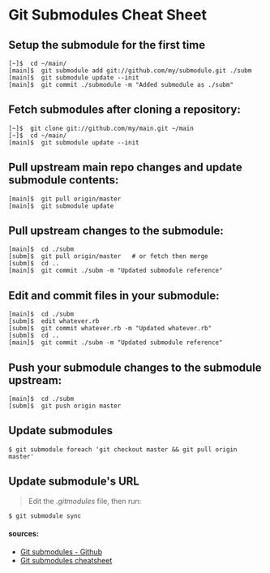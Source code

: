 # Git Submodules Cheat Sheet

## Setup the submodule for the first time
```
[~]$  cd ~/main/
[main]$  git submodule add git://github.com/my/submodule.git ./subm
[main]$  git submodule update --init
[main]$  git commit ./submodule -m "Added submodule as ./subm"
```

## Fetch submodules after cloning a repository: 
```
[~]$  git clone git://github.com/my/main.git ~/main
[~]$  cd ~/main/
[main]$  git submodule update --init
```

## Pull upstream main repo changes and update submodule contents:
```
[main]$  git pull origin/master
[main]$  git submodule update
```

## Pull upstream changes to the submodule: 
```
[main]$  cd ./subm
[subm]$  git pull origin/master   # or fetch then merge
[subm]$  cd ..
[main]$  git commit ./subm -m "Updated submodule reference"
```

## Edit and commit files in your submodule: 
```
[main]$  cd ./subm
[subm]$  edit whatever.rb
[subm]$  git commit whatever.rb -m "Updated whatever.rb"
[subm]$  cd ..
[main]$  git commit ./subm -m "Updated submodule reference"
```

## Push your submodule changes to the submodule upstream: 
```
[main]$  cd ./subm
[subm]$  git push origin master
```

## Update submodules
```
$ git submodule foreach 'git checkout master && git pull origin master'
```

## Update submodule's URL
> Edit the _.gitmodules_ file, then run:
```
$ git submodule sync
```

#### sources:
* [Git submodules - Github](https://gist.github.com/mgiaco/3b9a3596beb6c8133bfc#submodules)
* [Git submodules cheatsheet](http://blog.jacius.info/git-submodule-cheat-sheet/)